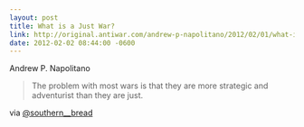 ```yaml
---
layout: post
title: What is a Just War?
link: http://original.antiwar.com/andrew-p-napolitano/2012/02/01/what-is-a-just-war/
date: 2012-02-02 08:44:00 -0600
---
```


Andrew P. Napolitano
> The problem with most wars is that they are more strategic and
> adventurist than they are just.

via [@southern__bread](https://twitter.com/southern__bread/status/165051107104653312)
